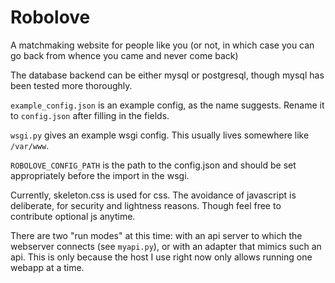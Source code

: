 # Robolove

A matchmaking website for people like you (or not, in which case you can go back from whence you came and never come back)

The database backend can be either mysql or postgresql, though mysql has been tested more thoroughly.

`example_config.json` is an example config, as the name suggests. Rename it to `config.json` after filling in the fields.

`wsgi.py` gives an example wsgi config. This usually lives somewhere like `/var/www`.

`ROBOLOVE_CONFIG_PATH` is the path to the config.json and should be set appropriately before the import in the wsgi.

Currently, skeleton.css is used for css. The avoidance of javascript is deliberate, for security and lightness reasons. Though feel free to contribute optional js anytime.

There are two "run modes" at this time: with an api server to which the webserver connects (see `myapi.py`), or with an adapter that mimics such an api. This is only because the host I use right now only allows running one webapp at a time.
